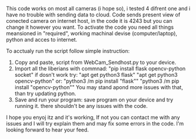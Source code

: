 This code works on most all cameras (i hope so), i tested 4 difrent one and i have no trouble with sending data to cloud.
Code sends present view of conected camera on internet host, in the code it is 4243 but you can change it however you want.
To activate the code you need all things meansioned in "required", working machinal devise (computer/laptop), python and acces to internet. 

To acctualy run the script follow simple instruction:
1. Copy and paste, script from WebCam_Sendhost.py to your device.
2. Import all the liberians with commnad:
   "pip install flask opencv-python socket"
   if dosn't work try:
   "apt get python3 flask"
   "apt get python3 opencv-python"
   or:
   "python3 /m pip install "flask""
   "python3 /m pip install "opencv-python""
You may stand apond more issues with that, than try updating python.
3. Save and run your program:
   save program on your device and try running it.
   there shouldn't be any issues with the code.

I hope you enyoj itz and it's working, If not you can contact me with any issues and I will try explain them and may fix some errors in the code. I'm looking forward to hear your feed.
